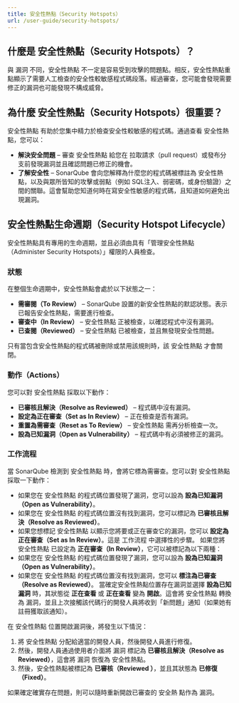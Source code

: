 ```yaml
---
title: 安全性熱點（Security Hotspots）
url: /user-guide/security-hotspots/
---
```


## 什麼是 安全性熱點（Security Hotspots）？
與 漏洞 不同，安全性熱點 不一定是容易受到攻擊的問題點。相反，安全性熱點重點顯示了需要人工檢查的安全性較敏感程式碼段落。經過審查，您可能會發現需要修正的漏洞也可能發現不構成威脅。

## 為什麼 安全性熱點（Security Hotspots）很重要？
安全性熱點 有助於您集中精力於檢查安全性較敏感的程式碼。通過查看 安全性熱點，您可以：

* **解決安全問題** – 審查 安全性熱點 給您在 拉取請求（pull request）或發布分支前發現漏洞並且確認問題已修正的機會。
* **了解安全性** – SonarQube 會向您解釋為什麼您的程式碼被標註為 安全性熱點，以及與眾所皆知的攻擊或弱點（例如 SQL注入、弱密碼，或身份驗證）之間的關聯。這會幫助您知道何時在寫安全性敏感的程式碼，且知道如何避免出現漏洞。

## 安全性熱點生命週期（Security Hotspot Lifecycle）
安全性熱點具有專用的生命週期，並且必須由具有「管理安全性熱點（Administer Security Hotspots）」權限的人員檢查。

### 狀態  
在整個生命週期中，安全性熱點會處於以下狀態之一：

* **需審閱（To Review）** – SonarQube 設置的新安全性熱點的默認狀態。表示已報告安全性熱點，需要進行檢查。
* **審查中（In Review）** – 安全性熱點 正被檢查，以確認程式中沒有漏洞。
* **已查閱（Reviewed）** – 安全性熱點 已被檢查，並且無發現安全性問題。

只有當包含安全性熱點的程式碼被刪除或禁用該規則時，該 安全性熱點 才會關閉。

### 動作（Actions）
您可以對 安全性熱點 採取以下動作：
* **已審核且解決（Resolve as Reviewed）** – 程式碼中沒有漏洞。
* **設定為正在審查（Set as In Review）** – 正在檢查是否有漏洞。
* **重置為需審查（Reset as To Review）** – 安全性熱點 需再分析檢查一次。
* **設為已知漏洞（Open as Vulnerability）** – 程式碼中有必須被修正的漏洞。

### 工作流程  
當 SonarQube 檢測到 安全性熱點 時，會將它標為需審查。您可以對 安全性熱點 採取一下動作：
* 如果您在 安全性熱點 的程式碼位置發現了漏洞，您可以設為 **設為已知漏洞（Open as Vulnerability）**。
* 如果您在 安全性熱點 的程式碼位置沒有找到漏洞，您可以標記為 **已審核且解決（Resolve as Reviewed）**。
* 如果您想標記 安全性熱點 以顯示您將要或正在審查它的漏洞，您可以 **設定為正在審查（Set as In Review）**。這是 工作流程 中選擇性的步驟。
如果您將 安全性熱點 已設定為 **正在審查（In Review）**，它可以被標記為以下兩種：
* 如果您在 安全性熱點 的程式碼位置發現了漏洞，您可以設為 **設為已知漏洞（Open as Vulnerability）**。
* 如果您在 安全性熱點 的程式碼位置沒有找到漏洞，您可以 **標注為已審查（Resolve as Reviewed）**。
當確定安全性熱點位置存在漏洞並選擇 **設為已知漏洞** 時，其狀態從 **正在查看** 或 **正在查看** 變為 **開啟**。這會將 安全性熱點 轉換為 漏洞，並且上次接觸該代碼行的開發人員將收到「新問題」通知（如果她有註冊獲取該通知）。

在 安全性熱點 位置開啟漏洞後，將發生以下情況：
1. 將 安全性熱點 分配給適當的開發人員，然後開發人員進行修復。
2. 然後，開發人員通過使用者介面將 漏洞 標記為 **已審核且解決（Resolve as Reviewed）**，這會將 漏洞 恢復為 安全性熱點。
3. 然後，安全性熱點被標記為 **已審核（Reviewed ）**，並且其狀態為 **已修復（Fixed）**。

如果確定確實存在問題，則可以隨時重新開啟已審查的 安全熱 點作為 漏洞。
